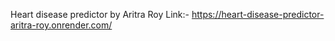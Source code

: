 Heart disease predictor by Aritra Roy 
Link:- https://heart-disease-predictor-aritra-roy.onrender.com/
